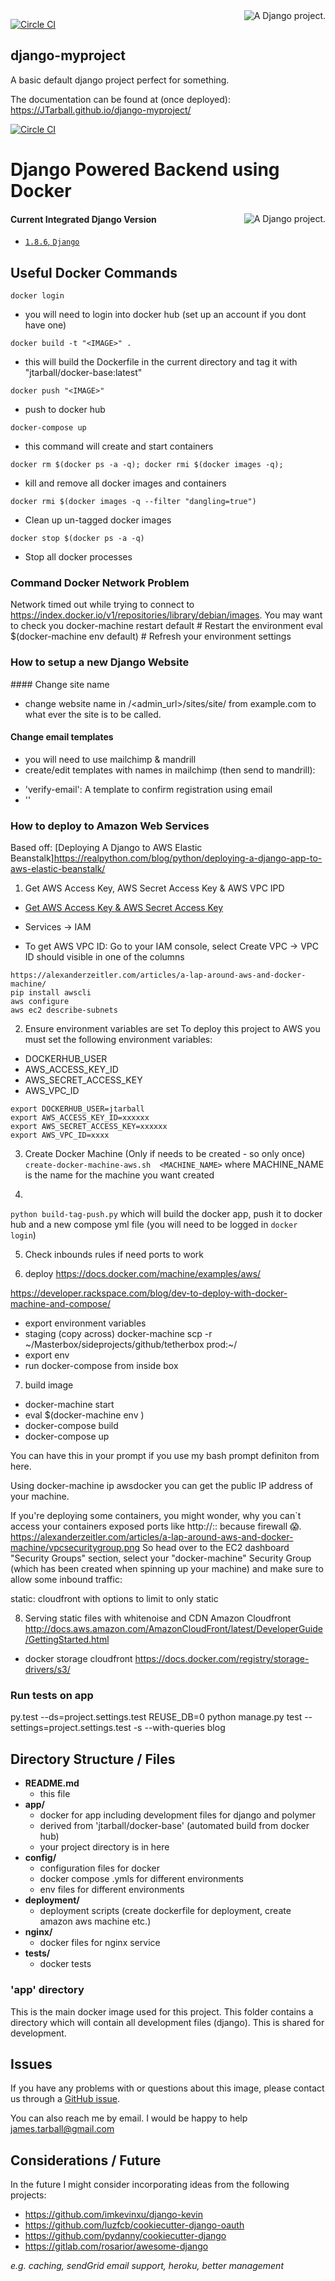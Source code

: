 <a href="http://www.djangoproject.com/" >
	<img src="https://www.djangoproject.com/m/img/badges/djangoproject120x25.gif" border="0" alt="A Django project." title="A Django project." style="float: right;" />
</a>

[![Circle CI](https://circleci.com/gh/JTarball/django-myproject/tree/master.svg?style=svg)](https://circleci.com/gh/JTarball/django-myproject/tree/master)


## django-myproject
A basic default django project perfect for something.


The documentation can be found at (once deployed): https://JTarball.github.io/django-myproject/ 

[![Circle CI](https://circleci.com/gh/JTarball/codewheel-backend.svg?style=svg)](https://circleci.com/gh/JTarball/codewheel-backend)





# Django Powered Backend using Docker
<a href="http://www.djangoproject.com/" ><img src="https://www.djangoproject.com/m/img/badges/djangoproject120x25.gif" border="0" alt="A Django project." title="A Django project." style="float: right;" /></a>
#### Current Integrated Django Version

-	[`1.8.6`, `Django`](https://www.djangoproject.com/download/)

## Useful Docker Commands
`docker login`
  - you will need to login into docker hub (set up an account if you dont have one)

`docker build -t "<IMAGE>" .`
  - this will build the Dockerfile in the current directory and tag it with "jtarball/docker-base:latest"

`docker push "<IMAGE>"`
  - push to docker hub

`docker-compose up`
 - this command will create and start containers

`docker rm $(docker ps -a -q); docker rmi $(docker images -q);`
 - kill and remove all docker images and containers

`docker rmi $(docker images -q --filter "dangling=true")`
 - Clean up un-tagged docker images

`docker stop $(docker ps -a -q)`
 - Stop all docker processes


### Command Docker Network Problem 
Network timed out while trying to connect to https://index.docker.io/v1/repositories/library/debian/images. You may want to check you
docker-machine restart default      # Restart the environment
eval $(docker-machine env default)  # Refresh your environment settings


### How to setup a new Django Website

#### Change site name
- change website name in /<admin_url>/sites/site/ from example.com to what ever the site is to be called.

#### Change email templates
- you will need to use mailchimp & mandrill
- create/edit templates with names in mailchimp (then send to mandrill):
* 'verify-email': A template to confirm registration using email 
* ''


### How to deploy to Amazon Web Services
Based off: [Deploying A Django to AWS Elastic Beanstalk]https://realpython.com/blog/python/deploying-a-django-app-to-aws-elastic-beanstalk/

1. Get AWS Access Key, AWS Secret Access Key & AWS VPC IPD
* [Get AWS Access Key & AWS Secret Access Key](http://docs.aws.amazon.com/AWSSimpleQueueService/latest/SQSGettingStartedGuide/AWSCredentials.html)

* Services -> IAM 
* To get AWS VPC ID: Go to your IAM console, select Create VPC -> VPC ID should visible in one of the columns 
```
https://alexanderzeitler.com/articles/a-lap-around-aws-and-docker-machine/
pip install awscli
aws configure
aws ec2 describe-subnets

```
2. Ensure environment variables are set 
To deploy this project to AWS you must set the following environment variables:

* DOCKERHUB_USER
* AWS_ACCESS_KEY_ID
* AWS_SECRET_ACCESS_KEY
* AWS_VPC_ID

```
export DOCKERHUB_USER=jtarball
export AWS_ACCESS_KEY_ID=xxxxxx
export AWS_SECRET_ACCESS_KEY=xxxxxx
export AWS_VPC_ID=xxxx
```

3. Create Docker Machine  (Only if needs to be created - so only once)
`create-docker-machine-aws.sh  <MACHINE_NAME>` 
where MACHINE_NAME is the name for the machine you want created 
 
4.
`python build-tag-push.py` 
which will build the docker app, push it to docker hub and a new compose yml file (you will need to be logged in  `docker login`)

5. Check inbounds rules if need ports to work

6. deploy
https://docs.docker.com/machine/examples/aws/

https://developer.rackspace.com/blog/dev-to-deploy-with-docker-machine-and-compose/
- export environment variables
- staging (copy across)
docker-machine scp -r ~/Masterbox/sideprojects/github/tetherbox  prod:~/
- export env
- run docker-compose from inside box

7. build image
 - docker-machine start <production-machine>
 - eval $(docker-machine env <production-machine>)
 - docker-compose build
 - docker-compose up

You can have this in your prompt if you use my bash prompt definiton from here.

Using docker-machine ip awsdocker you can get the public IP address of your machine.

If you're deploying some containers, you might wonder, why you can`t access your containers exposed ports like http://<machine-ip>:<someport>: because firewall 😱.
https://alexanderzeitler.com/articles/a-lap-around-aws-and-docker-machine/vpcsecuritygroup.png
So head over to the EC2 dashboard "Security Groups" section, select your "docker-machine" Security Group (which has been created when spinning up your machine) and make sure to allow some inbound traffic:


static:
cloudfront with options to limit to only static 

8. Serving static files with whitenoise and CDN Amazon Cloudfront 
http://docs.aws.amazon.com/AmazonCloudFront/latest/DeveloperGuide/GettingStarted.html
- docker storage cloudfront
https://docs.docker.com/registry/storage-drivers/s3/





### Run tests on app
py.test --ds=project.settings.test  <app dir>
REUSE_DB=0 python manage.py test --settings=project.settings.test -s --with-queries blog

## Directory Structure / Files

* **README.md**
  - this file
* **app/**
  - docker for app including development files for django and polymer 
  - derived from 'jtarball/docker-base' (automated build from docker hub)
  - your project directory is in here
* **config/**
  - configuration files for docker
  - docker compose .ymls for different environments
  - env files for different environments
* **deployment/**
  - deployment scripts (create dockerfile for deployment, create amazon aws machine etc.)
* **nginx/**      
  - docker files for nginx service 
* **tests/**      
  - docker tests

### 'app' directory
This is the main docker image used for this project. This folder contains a directory 
which will contain all development files (django). This is shared for development.

## Issues

If you have any problems with or questions about this image, please contact us through a [GitHub issue](https://github.com/JTarball/codewheel-backend/issues).

You can also reach me by email. I would be happy to help  <james.tarball@gmail.com>

## Considerations / Future
In the future I might consider incorporating ideas from the following projects:

* https://github.com/imkevinxu/django-kevin
* https://github.com/luzfcb/cookiecutter-django-oauth
* https://github.com/pydanny/cookiecutter-django
* https://gitlab.com/rosarior/awesome-django

*e.g. caching, sendGrid email support, heroku, better management*
